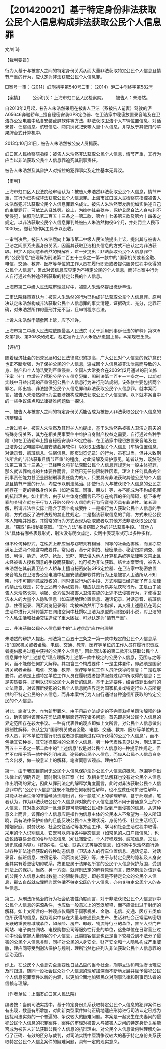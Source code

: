 # 【201420021】基于特定身份非法获取公民个人信息构成非法获取公民个人信息罪

文/叶琦

【裁判要旨】

行为人基于与被害人之间的特定身份关系从而大量非法获取特定公民个人信息且情节严重的行为，应认定为非法获取公民个人信息罪。

□案号一审：（2014）虹刑初字第540号二审：（2014）沪二中刑终字第582号

【案情】 　　公诉机关：上海市虹口区人民检察院。 　　被告人：朱浩然。

自2013年2月起，被告人朱浩然采用在被害人卫洁（系被告人前妻）驾驶的沪A05646奔驰轿车上擅自秘密安装GPS定位器、在卫洁家中秘密放置录音笔及在卫洁办公室电脑中私自安装截屏软件等方法，非法获取卫洁个人车辆位置信息、对话录音、住宿信息、航班信息、网页浏览记录等大量个人信息，并存放于其使用的苹果牌台式计算机中。

2013年10月31日，被告人朱浩然被公安人员抓获。

虹口区人民检察院指控：被告人朱浩然非法获取公民个人信息，情节严重，其行为应当以非法获取公民个人信息罪追究其刑事责任。

被告人朱浩然及其辩护人对指控的犯罪事实及定性基本无异议。

【审判】

上海市虹口区人民法院经审理认为：被告人朱浩然非法获取公民个人信息，情节严重，其行为已构成非法获取公民个人信息罪。上海市虹口区人民检察院指控被告人朱浩然犯非法获取公民个人信息罪罪名成立。被告人朱浩然案发后能如实供述自己的主要罪行，可依法从轻处罚。综上，为维护社会秩序，保护公民合法人身权利不受侵犯，依照刑法第二百五十三条之一第二款、第六十七条第三款及第六十四条之规定，以非法获取公民个人信息罪判处被告人朱浩然拘役6个月，并处罚金人民币1000元。缴获的作案工具予以没收。

一审判决后，被告人朱浩然向上海市第二中级人民法院提出上诉，提出其与被害人卫洁之间原系夫妻身份关系，因而其获取卫洁相关信息的方式不应认定为非法获取。辩护人除同意朱浩然的辩解外，进一步提出：非法获取公民个人信息罪中的"公民信息"应理解为刑法第二百五十三条之一第一款中的"国家机关或者金融、电信、交通、教育、医疗等单位的工作人员在履行职责或者提供服务过程中获得的公民个人信息"，因此对该信息应界定为不特定公民的个人信息，而非本案中行为人自行通过各种途径所获取的特定公民的个人信息。

上海市第二中级人民法院审理过程中，被告人朱浩然提出撤诉申请。

二审法院经审查认为：被告人朱浩然的行为已构成非法获取公民个人信息罪。原判决认定朱浩然构成非法获取公民个人信息罪的事实清楚，证据确实、充分，定罪正确，对朱浩然所作的量刑并无不当，且审判程序合法。

上诉人朱浩然申请撤回上诉，应予准许。

上海市第二中级人民法院依照最高人民法院《关于适用刑事诉讼法的解释》第305条第1款、第308条的规定，裁定准许上诉人朱浩然撤回上诉。本案现已生效。

【评析】

随着经济社会的迅速发展和公民法律意识的提高，广大公民对个人信息的保护意识也正不断增强，为了保护公民的个人信息，惩戒因个人信息被非法泄露而导致的人身、财产和个人隐私受到严重侵害，全国人大常委会在2009年2月通过的刑法修正案（七）中增设了侵犯公民个人信息犯罪，即刑法第二百五十三条之一，以期对实践中日益出现的严重侵犯公民个人信息行为进行刑法规制。该条款主要包括两个罪名，即出售、非法提供公民个人信息罪和非法获取公民个人信息罪。就本案而言，被告人朱浩然的行为主要涉嫌构成非法获取公民个人信息罪。以下就本案当中的一些争议焦点和法律疑难问题做一探讨。

一、被告人与被害人之间的特定身份关系能否成为被告人非法获取公民个人信息的抗辩理由

上诉过程中，被告人朱浩然及其辩护人均提出，基于朱浩然系被害人卫洁之前夫的特殊身份关系，其为在相关民事案件中维护自身财产权益之需要，自行通过各种手段（如在卫洁轿车上擅自秘密安装GPS定位器、在卫洁家中秘密放置录音笔及在卫洁办公室电脑中私自安装截屏软件）以获取卫洁相关个人信息（车辆位置信息、对话录音、航班信息、住宿信息、网页浏览记录）的行为，虽有过当，但并未致刑法所言的"非法获取且情节严重"的程度。对此辩解及辩护意见，笔者认为，既然刑法第二百五十三条之一已经明文将非法获取公民个人信息罪规定为一般主体犯罪，那么就该罪构成的主体要件而言，显然已无任何限制性因素，理论上任何具备完全刑事责任能力甚至是限制刑事责任能力的人，只要具有非法获取其他公民的个人信息且情节严重的行为，均应予以刑法惩治。即使行为人与被获取个人信息的公民之间存在一定的特殊身份关系（如近亲属、同事、朋友）等，亦不能成为不构成犯罪的抗辩理由。如上所言，由于从主体身份而言已不存在构罪的任何障碍，接下来考察的关键点就在于行为人获取公民个人信息的行为究竟是否具有非法性。笔者理解，所谓非法性实际上隐含了两个构成要件：一是指行为人获取公民个人信息的手段、方式违反了法律法规的禁止性规定，二是指该获取信息的手段、方式未经公民本人知晓并授权。其惯常的行为方式表现为窃取或者以其他方法非法获取公民信息。"窃取"系指秘密盗取。"其他方法"系指窃取之外的非法获取手段。"其他方法"具体有哪些表现形式，刑法没有明文规定，实践中表现形式可以多种多样。

但不论何种形式，在性质上都应当与窃取具有相当、同等的社会危害性，而且亦应满足上述两个隐含构成要件。常见者，基于如偷拍、秘密录音、秘密跟踪调查、骗取、利诱、胁迫、抢夺、抢劫、恐吓、非法侵入他人计算机系统等法律明文禁止且未经被害人授权同意的手段而获取的，均可视为非法获取。结合本案案情，被告人朱浩然在其前妻卫洁个人轿车上擅自秘密安装GPS定位器、在卫洁家中秘密放置录音笔及在卫洁办公室电脑中私自安装截屏软件的行为正是被害人卫洁所从不知晓，也不可能同意或授权的，同时该些行为的手段、方式明显已经违反了有关法律的禁止性规定，符合上述两个构成要件，理应认定为系非法获取行为。正是由于被告人朱浩然长期、秘密、全方位对被害人卫洁实施的上述不法侵害行为，才使得卫洁本人的大量个人隐私信息（如车辆地理位置信息、通话记录、对话录音、航班信息、住宿记录、网页浏览记录等）均被朱浩然所了如指掌，其又将上述隐私在现实生活中进行大肆传播并在网络空间中杜撰以卫洁为原型的网络影射小说，对卫洁的个人私生活和社会交往造成了重大困扰，可以认定为"情节严重"。

二、非法获取公民个人信息罪中的"上述信息"应作何理解

朱浩然的辩护人提出，刑法第二百五十三条之一第一款中规定的公民个人信息系指"国家机关或者金融、电信、交通、教育、医疗等单位的工作人员在履行职责或者提供服务过程中获得的公民个人信息"，因此同法条的第二款非法获取公民个人信息罪中的"上述信息"理应理解为上述第一款中规定的公民个人信息，范围与之等同，而不能做任何扩大解释。其包含三个构成要件：一是主体要件，即必须是国家机关或者金融、电信、交通、教育、医疗等单位工作人员所获得的信息；二是程序要件，必须是上述特定单位工作人员在履职或者提供服务过程中所取得的信息；三是实质要件，即用以识别公民个人身份的信息。基于上述要件，结合该罪出台时的立法背景，对该罪所侵犯的公民个人信息就应界定为国家机关或特定行业人员所提供的不特定公民的个人信息，而非本案中行为人自行通过各种途径所获取的特定公民的个人信息。

对此，笔者认为，作为新型罪名，由于目前立法规定的不完善和相关司法解释的缺位，确实使得该罪名在司法应用层面还存在诸多问题。首先即是对公民个人信息的界定范围存在较大争议。一种有代表性的观点即如上文所言，对公民个人信息做出限制性解释，仅认定为"国家机关或者金融、电信、交通、教育、医疗等单位的工作人员，将本单位在履行职责或者提供服务过程中所获得的公民个人信息"，而不包括其它种类、其它途径取得的公民个人信息。另一种代表性意见认为，刑法第二百五十三条之一第二款中的"上述信息"仅是对公民个人信息的一种提示性规定，但并不仅限于第一款中所列明来源、途径的公民个人信息，而应从公民个人信息自身含义出发，做一般意义上的解释。笔者同意该观点。理由如下：

第一，由于我国目前尚无公民个人信息保护法对公民个人信息的概念、范围等作出法律上的明确界定，同时刑法修正案（七）及相关司法解释也没有对公民个人信息作出明确的界定，因此从罪刑法定的解释学角度而言，此时对非法获取公民个人信息罪中的"公民个人信息"就既不能做任何限制性解释，也不应做任何扩张性解释，只能从社会生活的普遍经验法则出发，做一般意义上的学理解释。基于此观点，笔者认为，作为非法获取公民个人信息罪对象的个人信息显然不同于普通意义上的个人信息，其对象必须是一旦泄露即可能导致公民权利受到严重侵害的信息。从这种意义上而言，该罪的个人信息应是指作为信息主体的公民本人不希望为一般人所知晓，具有法律保护价值的且能反映公民个人生理状况、身份特征、社会生活经历、婚姻家庭、财务状况、社会交往活动等各方面工作、学习和社会生活过程中取得、采用的个人识别信息，它既可以包括各种静态信息（如常见的人口户籍信息），也应包括容易忽视的各种动态信息（如住宿登记、个人行程规划、航班信息、交往、通讯联络内容）。相较姓名、住址、联系方式等静态信息，如本案中朱浩然自行通过各种非法途径获取的各种动态信息（卫洁本人的行车位置信息、通话记录、对话录音、航班信息、住宿记录、网页浏览记录）等，由于与特定公民的隐私及人身安全其实有着更密切的联系，故更应属于该罪名所言的公民个人信息保护范围，受到刑法上的保护。当然，另一方面，就罪刑法定的解释原理而言，既然刑法对该罪名的公民个人信息未做出数量上的限制性规定，即必须是不特定公众的公民个人信息，那么自然就应理解为既包括不特定公民的个人信息，亦包含特定公民个人的各种信息。

第二，从刑法所惩治的行为社会危害性角度而言，对于非法获取公民个人信息罪中公民个人信息的来源条件，也应做一般意义上的宽泛解释，而不应做出过于封闭的解释。如上文所言的一种观点仅局限于国家机关、金融、电信、交通、医疗五类单位所获得的信息。因为现实中存在大量与普通民众生产、生活和社会正常运转密切关联的重要领域或单位，如保险、房产、邮政、物流等行业的单位，甚至大型门户网站、电子商务网站、电视购物公司等服务性行业的单位，这些单位在日常营业过程中也会掌握大量顾客的个人信息，此类顾客信息也正是当下较易受到不法分子侵害的公民个人信息类型，同样对公民的人身安全、财产安全和个人隐私构成严重威胁，理应同等受到刑法保护与规制，理所当然也应列入非法获取公民个人信息罪的惩治范围。

综上，在公民个人信息安全重要性日益凸显的当今社会，刑事立法和司法者也理应及时跟进，随同一般社会民众对个人信息的理解加深而不断地发展并赋予侵犯公民个人信息犯罪案件以新的内涵，以更加全面地加强民众对刑事法律和刑事司法者的信赖与理解。

（作者单位：上海市虹口区人民法院）

编者按：当前司法实践中，基于特定身份关系获取特定公民个人信息的犯罪案件已有出现，数量有所增加，对此新类型案件如何正确地适应形势进行司法认定已成为困扰司法实务的一个普遍的、争议较大的疑难问题。本案是一起发生在夫妻间的侵犯公民个人信息的犯罪案件，案件的审理对被告人与被害人之间的特定身份关系能否成为被告人非法获取公民个人信息的抗辩理由、对公民个人信息做何种理解均进行了正确、有效的区分与裁判，对司法实践中厘清争议较大的基于特定身份关系获取特定公民个人信息案件的疑难问题，具有一定的现实意义。